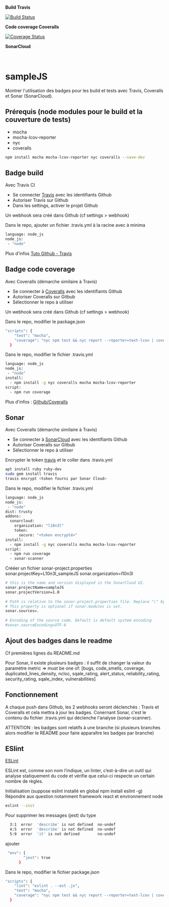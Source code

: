 **Build Travis**

[![Build Status](https://travis-ci.org/L10n3l/sampleJS.svg?branch=master)](https://travis-ci.org/L10n3l/sampleJS)

**Code coverage Coveralls**

[![Coverage Status](https://coveralls.io/repos/github/L10n3l/sampleJS/badge.svg?branch=master)](https://coveralls.io/github/L10n3l/sampleJS?branch=master)

**SonarCloud**

[![<Sonarcloud quality gate>](https://sonarcloud.io/api/project_badges/measure?project=L10n3l_sampleJS&metric=alert_status)](https://sonarcloud.io/dashboard?id=L10n3l_sampleJS)
[![<Sonarcloud quality gate>](https://sonarcloud.io/api/project_badges/measure?project=L10n3l_sampleJS&metric=bugs)](https://sonarcloud.io/dashboard?id=L10n3l_sampleJS)
[![<Sonarcloud quality gate>](https://sonarcloud.io/api/project_badges/measure?project=L10n3l_sampleJS&metric=code_smells)](https://sonarcloud.io/dashboard?id=L10n3l_sampleJS)
[![<Sonarcloud quality gate>](https://sonarcloud.io/api/project_badges/measure?project=L10n3l_sampleJS&metric=coverage)](https://sonarcloud.io/dashboard?id=L10n3l_sampleJS)
[![<Sonarcloud quality gate>](https://sonarcloud.io/api/project_badges/measure?project=L10n3l_sampleJS&metric=duplicated_lines_density)](https://sonarcloud.io/dashboard?id=L10n3l_sampleJS)
[![<Sonarcloud quality gate>](https://sonarcloud.io/api/project_badges/measure?project=L10n3l_sampleJS&metric=ncloc)](https://sonarcloud.io/dashboard?id=L10n3l_sampleJS)
[![<Sonarcloud quality gate>](https://sonarcloud.io/api/project_badges/measure?project=L10n3l_sampleJS&metric=reliability_rating)](https://sonarcloud.io/dashboard?id=L10n3l_sampleJS)
[![<Sonarcloud quality gate>](https://sonarcloud.io/api/project_badges/measure?project=L10n3l_sampleJS&metric=security_rating)](https://sonarcloud.io/dashboard?id=L10n3l_sampleJS)
[![<Sonarcloud quality gate>](https://sonarcloud.io/api/project_badges/measure?project=L10n3l_sampleJS&metric=sqale_index)](https://sonarcloud.io/dashboard?id=L10n3l_sampleJS)
[![<Sonarcloud quality gate>](https://sonarcloud.io/api/project_badges/measure?project=L10n3l_sampleJS&metric=vulnerabilities)](https://sonarcloud.io/dashboard?id=L10n3l_sampleJS)


# sampleJS

Montrer l'utilisation des badges pour les build et tests avec Travis, Coveralls et Sonar (SonarCloud).

## Prérequis (node modules pour le build et la couverture de tests)
* mocha
* mocha-lcov-reporter
* nyc
* coveralls

```sh
npm install mocha mocha-lcov-reporter nyc coveralls --save-dev
```


## Badge build

Avec Travis CI
* Se connecter [Travis](https://travis-ci.org/) avec les identifiants Github
* Autoriser Travis sur Github
* Dans les settings, activer le projet Github

Un webhook sera créé dans Github (cf settings > webhook) 

Dans le repo, ajouter un fichier .travis.yml à la racine avec à minima

```sh
language: node_js
node_js:
 - "node"
```

Plus d'infos [Tuto Github - Travis](https://www.vogella.com/tutorials/TravisCi/article.html)


## Badge code coverage

Avec Coveralls (démarche similaire à Travis)
* Se connecter à [Coveralls](https://coveralls.io/)  avec les identifiants Github
* Autoriser Coveralls sur Gitbub
* Sélectionner le repo à utiliser

Un webhook sera créé dans Github (cf settings > webhook) 

Dans le repo, modifier le package.json

```sh
"scripts": {
    "test": "mocha",
    "coverage": "nyc npm test && nyc report --reporter=text-lcov | coveralls"
  }
```

Dans le repo, modifier le fichier .travis.yml

```sh
language: node_js
node_js:
 - "node"
install:
  - npm install -g nyc coveralls mocha mocha-lcov-reporter 
script:
  - npm run coverage
```

Plus d'infos : [Github/Coveralls](https://github.com/nickmerwin/node-coveralls)

## Sonar

Avec Coveralls (démarche similaire à Travis)
* Se connecter à [SonarCloud](https://sonarcloud.io/)  avec les identifiants Github
* Autoriser Coveralls sur Gitbub
* Sélectionner le repo à utiliser

Encrypter le token [travis](https://docs.travis-ci.com/user/encryption-keys/#usage) et le coller dans .travis.yml

```sh
apt install ruby ruby-dev
sudo gem install travis
travis encrypt <token fourni par Sonar Cloud>
```

Dans le repo, modifier le fichier .travis.yml

```sh
language: node_js
node_js:
 - "node"
dist: trusty
addons:
  sonarcloud:
    organization: "l10n3l"
    token:
      secure: "<token encrypté>"
install:
  - npm install -g nyc coveralls mocha mocha-lcov-reporter 
script:
  - npm run coverage
  - sonar-scanner
```

Crééer un fichier sonar-project.properties
sonar.projectKey=L10n3l_sampleJS
sonar.organization=l10n3l

```sh
# this is the name and version displayed in the SonarCloud UI.
sonar.projectName=sampleJS
sonar.projectVersion=1.0
 
# Path is relative to the sonar-project.properties file. Replace "\" by "/" on Windows.
# This property is optional if sonar.modules is set. 
sonar.sources=.
 
# Encoding of the source code. Default is default system encoding
#sonar.sourceEncoding=UTF-8
```

## Ajout des badges dans le readme

Cf premières lignes du README.md

Pour Sonar, il existe plusieurs badges : il suffit de changer la valeur du paramètre metric => must be one of: [bugs, code_smells, coverage, duplicated_lines_density, ncloc, sqale_rating, alert_status, reliability_rating, security_rating, sqale_index, vulnerabilities]

## Fonctionnement

A chaque push dans Github, les 2 webhooks seront déclenchés : Travis et Coveralls et cela mettra à jour les badges.
Conernant Sonar, c'est le contenu du fichier .travis.yml qui déclenche l'analyse (sonar-scanner).

ATTENTION : les badges sont relatifs à une branche (si plusieurs branches alors modifier le README pour faire apparaître les badges par branche)


## ESlint

[ESLint](https://github.com/eslint/eslint)

ESLint est, comme son nom l’indique, un linter, c’est-à-dire un outil qui analyse statiquement du code et vérifie que celui-ci respecte un certain nombre de règles.

Initialisation (suppose eslint installé en global npm install eslint -g)
Répondre aux question notamment framework react et environnement node 

```sh
eslint --init
```

Pour supprimer les messages (jest) du type
 
```sh
  3:1  error  'describe' is not defined  no-undef
  4:5  error  'describe' is not defined  no-undef
  5:9  error  'it' is not defined        no-undef
```

ajouter

```sh
 "env": {
        "jest": true
      }
```

Dans le repo, modifier le fichier package.json

```sh
"scripts": {
    "lint": "eslint . --ext .js",
    "test": "mocha",
    "coverage": "nyc npm test && nyc report --reporter=text-lcov | coveralls"
  }
```
